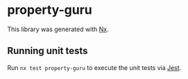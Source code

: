# property-guru

This library was generated with [Nx](https://nx.dev).

## Running unit tests

Run `nx test property-guru` to execute the unit tests via [Jest](https://jestjs.io).
